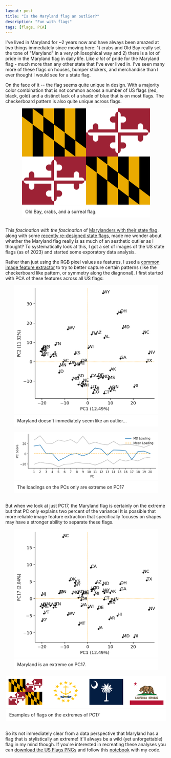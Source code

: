 ```yaml
---
layout: post
title: "Is the Maryland flag an outlier?"
description: "Fun with flags"
tags: [flags, PCA]
---
```


<style>
.figure {
  display: table;
  margin: auto;
}

.figure img {
  max-width: 100%;
}

.figcaption {
  display: table-caption;
  caption-side: bottom;
  background: white;
  padding: 10px;
}
</style>


I've lived in Maryland for ~2 years now and have always been amazed at two things immediately since moving here: 1) crabs and Old Bay really set the tone of "Maryland" in a very philosophical way and 2) there is a lot of pride in the Maryland flag in daily life. Like *a lot* of pride for the Maryland flag - much more than any other state that I've ever lived in. I've seen many more of these flags on houses, bumper stickers, and merchandise than I ever thought I would see for a state flag.  

On the face of it -- the flag seems quite unique in design. With a majority color combination that is not common across a number of US flags (red, black, gold) and a distinct lack of a shade of blue that is on most flags. The checkerboard pattern is also quite unique across flags. 

<figure class="figure">
  <img src="/images/blog_images/flags/md.png" width="400" height="300" alt="">
  <figcaption class="figcaption">Old Bay, crabs, and a surreal flag.</figcaption>
</figure><br>


This *fascination with the fascination* of [Marylanders with their state flag](https://wamu.org/story/18/03/13/hot-mess-mesmerizing-marylands-state-flag-looks-distinct/), along with some [recently re-designed state flags](https://www.americanflags.com/blog/post/us-state-flag-redesign-movement), made me wonder about whether the Maryland flag really is as much of an aesthetic outlier as I thought? To systematically look at this, I got a set of images of the US state flags (as of 2023) and started some exporatory data analysis. 

Rather than just using the RGB pixel values as features, I used a [common image feature extractor](https://scikit-image.org/docs/stable/auto_examples/features_detection/plot_daisy.html)  to try to better capture certain patterns (like the checkerboard like pattern, or symmetry along the diagnonal). I first started with PCA of these features across all US flags: 

<figure class="figure">
  <img src="/images/blog_images/flags/pca_daisy.us_flags.png" width="450" height="400" alt="">
  <figcaption class="figcaption">Maryland doesn't immediately seem like an outlier...</figcaption>
</figure><br>


<figure class="figure">
  <img src="/images/blog_images/flags/md_loading.pca.png" width="450" height="150" alt="">
  <figcaption class="figcaption">The loadings on the PCs only are extreme on PC17</figcaption>
</figure><br>


But when we look at just PC17, the Maryland flag is certainly on the extreme but that PC only explains two percent of the variance! It is possible that more reliable image feature extraction that specifically focuses on shapes may have a stronger ability to separate these flags. 

<figure class="figure">
  <img src="/images/blog_images/flags/pca_daisy.pc17.png" width="450" height="400" alt="">
  <figcaption class="figcaption">Maryland is an extreme on PC17.</figcaption>
</figure><br>

<figure class="figure">
  <img src="/images/blog_images/flags/example.pc17.png" width="500" height="100" alt="">
  <figcaption class="figcaption">Examples of flags on the extremes of PC17</figcaption>
</figure><br>

So its not immediately clear from a data perspective that Maryland has a flag that is stylistically an extreme! It'll always be a wild (yet unforgettable) flag in my mind though. If you're interested in recreating these analyses you can [download the US Flags PNGs](https://flagpedia.net/us-states/download) and follow this [notebook](https://gist.github.com/aabiddanda/875e87f5dd9700e1033886156573e3c2) with my code.
